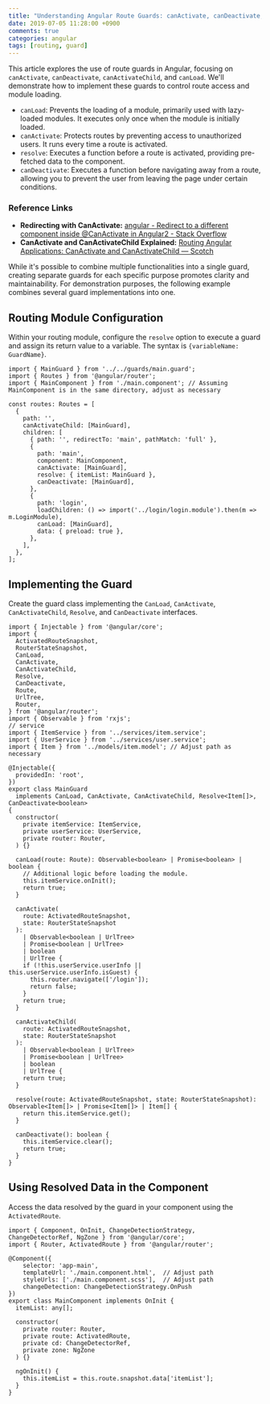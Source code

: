 ```yaml
---
title: "Understanding Angular Route Guards: canActivate, canDeactivate, canActivateChild, and canLoad"
date: 2019-07-05 11:28:00 +0900
comments: true
categories: angular
tags: [routing, guard]
---
```


This article explores the use of route guards in Angular, focusing on `canActivate`, `canDeactivate`, `canActivateChild`, and `canLoad`. We'll demonstrate how to implement these guards to control route access and module loading.

- `canLoad`: Prevents the loading of a module, primarily used with lazy-loaded modules. It executes only once when the module is initially loaded.
- `canActivate`: Protects routes by preventing access to unauthorized users. It runs every time a route is activated.
- `resolve`: Executes a function before a route is activated, providing pre-fetched data to the component.
- `canDeactivate`: Executes a function before navigating away from a route, allowing you to prevent the user from leaving the page under certain conditions.

### Reference Links

- **Redirecting with CanActivate:** [angular - Redirect to a different component inside @CanActivate in Angular2 - Stack Overflow](https://stackoverflow.com/questions/34711889/redirect-to-a-different-component-inside-canactivate-in-angular2)
- **CanActivate and CanActivateChild Explained:** [Routing Angular Applications: CanActivate and CanActivateChild ― Scotch](https://scotch.io/courses/routing-angular-2-applications/canactivate-and-canactivatechild)

While it's possible to combine multiple functionalities into a single guard, creating separate guards for each specific purpose promotes clarity and maintainability. For demonstration purposes, the following example combines several guard implementations into one.

## Routing Module Configuration

Within your routing module, configure the `resolve` option to execute a guard and assign its return value to a variable. The syntax is `{variableName: GuardName}`.

```tsx
import { MainGuard } from '../../guards/main.guard';
import { Routes } from '@angular/router';
import { MainComponent } from './main.component'; // Assuming MainComponent is in the same directory, adjust as necessary

const routes: Routes = [
  {
    path: '',
    canActivateChild: [MainGuard],
    children: [
      { path: '', redirectTo: 'main', pathMatch: 'full' },
      {
        path: 'main',
        component: MainComponent,
        canActivate: [MainGuard],
        resolve: { itemList: MainGuard },
        canDeactivate: [MainGuard],
      },
      {
        path: 'login',
        loadChildren: () => import('../login/login.module').then(m => m.LoginModule),
        canLoad: [MainGuard],
        data: { preload: true },
      },
    ],
  },
];
```

## Implementing the Guard

Create the guard class implementing the `CanLoad`, `CanActivate`, `CanActivateChild`, `Resolve`, and `CanDeactivate` interfaces.

```tsx
import { Injectable } from '@angular/core';
import {
  ActivatedRouteSnapshot,
  RouterStateSnapshot,
  CanLoad,
  CanActivate,
  CanActivateChild,
  Resolve,
  CanDeactivate,
  Route,
  UrlTree,
  Router,
} from '@angular/router';
import { Observable } from 'rxjs';
// service
import { ItemService } from '../services/item.service';
import { UserService } from '../services/user.service';
import { Item } from '../models/item.model'; // Adjust path as necessary

@Injectable({
  providedIn: 'root',
})
export class MainGuard
  implements CanLoad, CanActivate, CanActivateChild, Resolve<Item[]>, CanDeactivate<boolean>
{
  constructor(
    private itemService: ItemService,
    private userService: UserService,
    private router: Router,
  ) {}

  canLoad(route: Route): Observable<boolean> | Promise<boolean> | boolean {
    // Additional logic before loading the module.
    this.itemService.onInit();
    return true;
  }

  canActivate(
    route: ActivatedRouteSnapshot,
    state: RouterStateSnapshot
  ):
    | Observable<boolean | UrlTree>
    | Promise<boolean | UrlTree>
    | boolean
    | UrlTree {
    if (!this.userService.userInfo || this.userService.userInfo.isGuest) {
      this.router.navigate(['/login']);
      return false;
    }
    return true;
  }

  canActivateChild(
    route: ActivatedRouteSnapshot,
    state: RouterStateSnapshot
  ):
    | Observable<boolean | UrlTree>
    | Promise<boolean | UrlTree>
    | boolean
    | UrlTree {
    return true;
  }

  resolve(route: ActivatedRouteSnapshot, state: RouterStateSnapshot): Observable<Item[]> | Promise<Item[]> | Item[] {
    return this.itemService.get();
  }

  canDeactivate(): boolean {
    this.itemService.clear();
    return true;
  }
}
```

## Using Resolved Data in the Component

Access the data resolved by the guard in your component using the `ActivatedRoute`.

```tsx
import { Component, OnInit, ChangeDetectionStrategy, ChangeDetectorRef, NgZone } from '@angular/core';
import { Router, ActivatedRoute } from '@angular/router';

@Component({
    selector: 'app-main',
    templateUrl: './main.component.html',  // Adjust path
    styleUrls: ['./main.component.scss'],  // Adjust path
    changeDetection: ChangeDetectionStrategy.OnPush
})
export class MainComponent implements OnInit {
  itemList: any[];

  constructor(
    private router: Router,
    private route: ActivatedRoute,
    private cd: ChangeDetectorRef,
    private zone: NgZone
  ) {}

  ngOnInit() {
    this.itemList = this.route.snapshot.data['itemList'];
  }
}
```